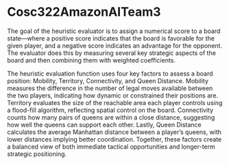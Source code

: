 # Cosc322AmazonAITeam3

The goal of the heuristic evaluator is to assign a numerical score to a board state—where a positive score indicates that the board is favorable for the given player, and a negative score indicates an advantage for the opponent. The evaluator does this by measuring several key strategic aspects of the board and then combining them with weighted coefficients.

The heuristic evaluation function uses four key factors to assess a board position: Mobility, Territory, Connectivity, and Queen Distance. Mobility measures the difference in the number of legal moves available between the two players, indicating how dynamic or constrained their positions are. Territory evaluates the size of the reachable area each player controls using a flood-fill algorithm, reflecting spatial control on the board. Connectivity counts how many pairs of queens are within a close distance, suggesting how well the queens can support each other. Lastly, Queen Distance calculates the average Manhattan distance between a player’s queens, with lower distances implying better coordination. Together, these factors create a balanced view of both immediate tactical opportunities and longer-term strategic positioning.